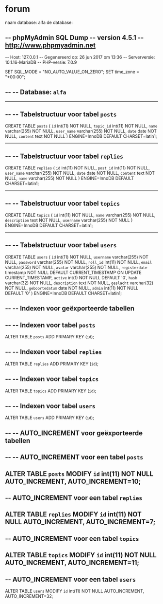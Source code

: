 # forum
naam database: alfa
de database:

-- phpMyAdmin SQL Dump
-- version 4.5.1
-- http://www.phpmyadmin.net
--
-- Host: 127.0.0.1
-- Gegenereerd op: 26 jun 2017 om 13:36
-- Serverversie: 10.1.16-MariaDB
-- PHP-versie: 7.0.9

SET SQL_MODE = "NO_AUTO_VALUE_ON_ZERO";
SET time_zone = "+00:00";

--
-- Database: `alfa`
--

-- --------------------------------------------------------

--
-- Tabelstructuur voor tabel `posts`
--

CREATE TABLE `posts` (
  `id` int(11) NOT NULL,
  `topic_id` int(11) NOT NULL,
  `name` varchar(255) NOT NULL,
  `user_name` varchar(255) NOT NULL,
  `date` date NOT NULL,
  `content` text NOT NULL
) ENGINE=InnoDB DEFAULT CHARSET=latin1;

-- --------------------------------------------------------

--
-- Tabelstructuur voor tabel `replies`
--

CREATE TABLE `replies` (
  `id` int(11) NOT NULL,
  `post_id` int(11) NOT NULL,
  `user_name` varchar(255) NOT NULL,
  `date` date NOT NULL,
  `content` text NOT NULL,
  `name` varchar(255) NOT NULL
) ENGINE=InnoDB DEFAULT CHARSET=latin1;

-- --------------------------------------------------------

--
-- Tabelstructuur voor tabel `topics`
--

CREATE TABLE `topics` (
  `id` int(11) NOT NULL,
  `name` varchar(255) NOT NULL,
  `description` text NOT NULL,
  `username` varchar(255) NOT NULL
) ENGINE=InnoDB DEFAULT CHARSET=latin1;

-- --------------------------------------------------------

--
-- Tabelstructuur voor tabel `users`
--

CREATE TABLE `users` (
  `id` int(11) NOT NULL,
  `username` varchar(255) NOT NULL,
  `password` varchar(255) NOT NULL,
  `roll_id` int(11) NOT NULL,
  `email` varchar(255) NOT NULL,
  `avatar` varchar(255) NOT NULL,
  `registerdate` timestamp NOT NULL DEFAULT CURRENT_TIMESTAMP ON UPDATE CURRENT_TIMESTAMP,
  `active` int(1) NOT NULL DEFAULT '0',
  `hash` varchar(32) NOT NULL,
  `description` text NOT NULL,
  `geslacht` varchar(32) NOT NULL,
  `geboortedatum` date NOT NULL,
  `admin` int(11) NOT NULL DEFAULT '0'
) ENGINE=InnoDB DEFAULT CHARSET=latin1;

--
-- Indexen voor geëxporteerde tabellen
--

--
-- Indexen voor tabel `posts`
--
ALTER TABLE `posts`
  ADD PRIMARY KEY (`id`);

--
-- Indexen voor tabel `replies`
--
ALTER TABLE `replies`
  ADD PRIMARY KEY (`id`);

--
-- Indexen voor tabel `topics`
--
ALTER TABLE `topics`
  ADD PRIMARY KEY (`id`);

--
-- Indexen voor tabel `users`
--
ALTER TABLE `users`
  ADD PRIMARY KEY (`id`);

--
-- AUTO_INCREMENT voor geëxporteerde tabellen
--

--
-- AUTO_INCREMENT voor een tabel `posts`
--
ALTER TABLE `posts`
  MODIFY `id` int(11) NOT NULL AUTO_INCREMENT, AUTO_INCREMENT=10;
--
-- AUTO_INCREMENT voor een tabel `replies`
--
ALTER TABLE `replies`
  MODIFY `id` int(11) NOT NULL AUTO_INCREMENT, AUTO_INCREMENT=7;
--
-- AUTO_INCREMENT voor een tabel `topics`
--
ALTER TABLE `topics`
  MODIFY `id` int(11) NOT NULL AUTO_INCREMENT, AUTO_INCREMENT=11;
--
-- AUTO_INCREMENT voor een tabel `users`
--
ALTER TABLE `users`
  MODIFY `id` int(11) NOT NULL AUTO_INCREMENT, AUTO_INCREMENT=32;
